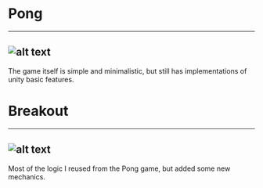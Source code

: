 # Pong
---
![alt text](https://i.imgur.com/SrQ8gCH.png)
---
The game itself is simple and minimalistic, but still has implementations of unity basic features.

# Breakout
---
![alt text](https://i.imgur.com/OIdJolm.png)
---
Most of the logic I reused from the Pong game, but added some new mechanics.
